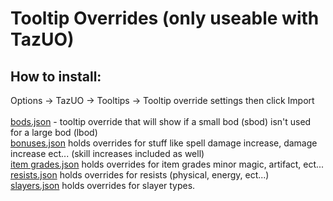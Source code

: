 <h1>Tooltip Overrides (only useable with TazUO)</h1>

<h2>How to install:</h2> 
<p></p>Options -> TazUO -> Tooltips -> Tooltip override settings
then click Import<br>
<br>
<a href="https://github.com/Leigheas/Insane-UO/blob/main/Tooltip%20Overrides/bods.json">bods.json</a> - tooltip override that will show if a small bod (sbod) isn't used<br>
for a large bod (lbod)
<br>
<a href="https://github.com/Leigheas/Insane-UO/blob/main/Tooltip%20Overrides/bonuses.json">bonuses.json</a> holds overrides for stuff like spell damage increase, damage increase ect... (skill increases included as well)
<br>
<a href="https://github.com/Leigheas/Insane-UO/blob/main/Tooltip%20Overrides/item%20grades.json">item grades.json</a> holds overrides for item grades minor magic, artifact, ect...
<br>
<a href="https://github.com/Leigheas/Insane-UO/blob/main/Tooltip%20Overrides/resists.json">resists.json</a> holds overrides for resists (physical, energy, ect...)
<br>
<a href="https://github.com/Leigheas/Insane-UO/blob/main/Tooltip%20Overrides/slayers.json">slayers.json</a> holds overrides for slayer types.
